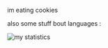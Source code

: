im eating cookies

also some stuff bout languages :
<div align="left">

![my statistics](http://github-profile-summary-cards.vercel.app/api/cards/repos-per-language?username=KiadsCode&theme=github) 

</div>
